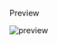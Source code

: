    Preview
  
![preview](https://user-images.githubusercontent.com/75738200/167811445-3256d77a-c094-4b57-aaeb-57e2f1af6d8d.png)
